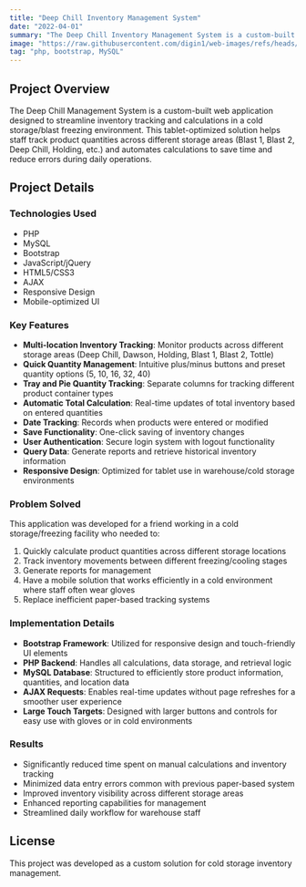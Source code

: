```yaml
---
title: "Deep Chill Inventory Management System"
date: "2022-04-01"
summary: "The Deep Chill Inventory Management System is a custom-built web application designed to streamline inventory tracking and calculations in a cold storage/blast freezing environment. This tablet-optimized solution helps staff track product quantities across different storage areas (Blast 1, Blast 2, Deep Chill, Holding, etc.) and automates calculations to save time and reduce errors during daily operations."
image: "https://raw.githubusercontent.com/digin1/web-images/refs/heads/main/inventory-management-system.png"
tag: "php, bootstrap, MySQL"
---
```


## Project Overview
The Deep Chill Management System is a custom-built web application designed to streamline inventory tracking and calculations in a cold storage/blast freezing environment. This tablet-optimized solution helps staff track product quantities across different storage areas (Blast 1, Blast 2, Deep Chill, Holding, etc.) and automates calculations to save time and reduce errors during daily operations.

## Project Details

### Technologies Used
* PHP
* MySQL
* Bootstrap
* JavaScript/jQuery
* HTML5/CSS3
* AJAX
* Responsive Design
* Mobile-optimized UI

### Key Features
* **Multi-location Inventory Tracking**: Monitor products across different storage areas (Deep Chill, Dawson, Holding, Blast 1, Blast 2, Tottle)
* **Quick Quantity Management**: Intuitive plus/minus buttons and preset quantity options (5, 10, 16, 32, 40)
* **Tray and Pie Quantity Tracking**: Separate columns for tracking different product container types
* **Automatic Total Calculation**: Real-time updates of total inventory based on entered quantities
* **Date Tracking**: Records when products were entered or modified
* **Save Functionality**: One-click saving of inventory changes
* **User Authentication**: Secure login system with logout functionality
* **Query Data**: Generate reports and retrieve historical inventory information
* **Responsive Design**: Optimized for tablet use in warehouse/cold storage environments

### Problem Solved
This application was developed for a friend working in a cold storage/freezing facility who needed to:
1. Quickly calculate product quantities across different storage locations
2. Track inventory movements between different freezing/cooling stages
3. Generate reports for management
4. Have a mobile solution that works efficiently in a cold environment where staff often wear gloves
5. Replace inefficient paper-based tracking systems

### Implementation Details
* **Bootstrap Framework**: Utilized for responsive design and touch-friendly UI elements
* **PHP Backend**: Handles all calculations, data storage, and retrieval logic
* **MySQL Database**: Structured to efficiently store product information, quantities, and location data
* **AJAX Requests**: Enables real-time updates without page refreshes for a smoother user experience
* **Large Touch Targets**: Designed with larger buttons and controls for easy use with gloves or in cold environments

### Results
* Significantly reduced time spent on manual calculations and inventory tracking
* Minimized data entry errors common with previous paper-based system
* Improved inventory visibility across different storage areas
* Enhanced reporting capabilities for management
* Streamlined daily workflow for warehouse staff

## License
This project was developed as a custom solution for cold storage inventory management. 